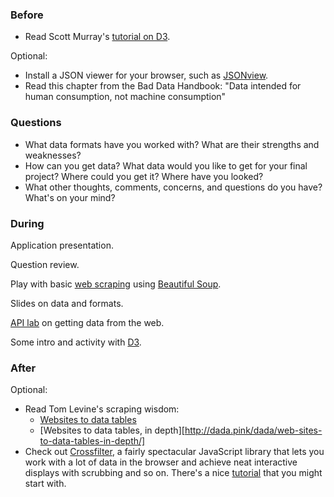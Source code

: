 ### Before

 * Read Scott Murray's [tutorial on D3](http://alignedleft.com/tutorials/d3/).

Optional:

 * Install a JSON viewer for your browser, such as [JSONview](http://jsonview.com/).
 * Read this chapter from the Bad Data Handbook: "Data intended for human consumption, not machine consumption"


### Questions

 * What data formats have you worked with? What are their strengths and weaknesses?
 * How can you get data? What data would you like to get for your final project? Where could you get it? Where have you looked?
 * What other thoughts, comments, concerns, and questions do you have? What's on your mind?


### During

Application presentation.

Question review.

Play with basic [web scraping](scrape.py) using [Beautiful Soup](http://www.crummy.com/software/BeautifulSoup/bs4/doc/).

Slides on data and formats.

[API lab](lab_API.md) on getting data from the web.

Some intro and activity with [D3](http://d3js.org/).


### After

Optional:

 * Read Tom Levine's scraping wisdom:
     * [Websites to data tables](http://dada.pink/dada/web-sites-to-data-tables/)
	 * [Websites to data tables, in depth][http://dada.pink/dada/web-sites-to-data-tables-in-depth/]
 * Check out [Crossfilter](http://square.github.io/crossfilter/), a
   fairly spectacular JavaScript library that lets you work with a lot
   of data in the browser and achieve neat interactive displays with
   scrubbing and so on. There's a nice
   [tutorial](http://blog.rusty.io/2012/09/17/crossfilter-tutorial/)
   that you might start with.
